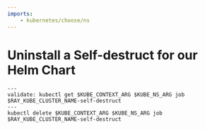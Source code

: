 ```yaml
---
imports:
    - kubernetes/choose/ns
---
```


# Uninstall a Self-destruct for our Helm Chart

```shell
---
validate: kubectl get $KUBE_CONTEXT_ARG $KUBE_NS_ARG job $RAY_KUBE_CLUSTER_NAME-self-destruct
---
kubectl delete $KUBE_CONTEXT_ARG $KUBE_NS_ARG job $RAY_KUBE_CLUSTER_NAME-self-destruct
```

